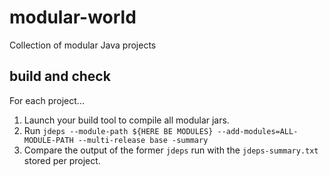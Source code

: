 # modular-world
Collection of modular Java projects

## build and check

For each project...

1. Launch your build tool to compile all modular jars.
2. Run `jdeps --module-path ${HERE BE MODULES} --add-modules=ALL-MODULE-PATH --multi-release base -summary`
3. Compare the output of the former `jdeps` run with the `jdeps-summary.txt` stored per project.
